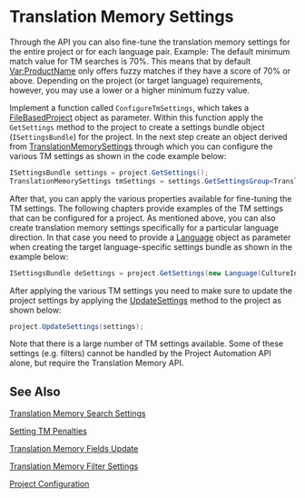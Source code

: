 Translation Memory Settings
==

Through the API you can also fine-tune the translation memory settings for the entire project or for each language pair. Example: The default minimum match value for TM searches is 70%. This means that by default <Var:ProductName> only offers fuzzy matches if they have a score of 70% or above. Depending on the project (or target language) requirements, however, you may use a lower or a higher minimum fuzzy value.

Implement a function called ```ConfigureTmSettings```, which takes a [FileBasedProject](../../api/projectautomation/Sdl.ProjectAutomation.FileBased.FileBasedProject.yml) object as parameter. Within this function apply the ```GetSettings``` method to the project to create a settings bundle object (```ISettingsBundle```) for the project. In the next step create an object derived from [TranslationMemorySettings](../../api/projectautomation/Sdl.ProjectAutomation.Settings.TranslationMemorySettings.yml) through which you can configure the various TM settings as shown in the code example below:

```CS
ISettingsBundle settings = project.GetSettings();
TranslationMemorySettings tmSettings = settings.GetSettingsGroup<TranslationMemorySettings>();
```
After that, you can apply the various properties available for fine-tuning the TM settings. The following chapters provide examples of the TM settings that can be configured for a project.
As mentioned above, you can also create translation memory settings specifically for a particular language direction. In that case you need to provide a [Language](../../api/core/Sdl.Core.Globalization.Language.yml) object as parameter when creating the target language-specific settings bundle as shown in the example below:

```CS
ISettingsBundle deSettings = project.GetSettings(new Language(CultureInfo.GetCultureInfo("de-DE")));
```

After applying the various TM settings you need to make sure to update the project settings by applying the [UpdateSettings](../../api/projectautomation/Sdl.ProjectAutomation.FileBased.FileBasedProject.yml#Sdl_ProjectAutomation_FileBased_FileBasedProject_UpdateSettings_Sdl_Core_Globalization_Language_Sdl_Core_Settings_ISettingsBundle_) method to the project as shown below:

```CS
project.UpdateSettings(settings);
```

Note that there is a large number of TM settings available. Some of these settings (e.g. filters) cannot be handled by the Project Automation API alone, but require the Translation Memory API.

See Also
--



[Translation Memory Search Settings](translation_memory_search_settings.md)

[Setting TM Penalties](setting_tm_penalties.md)

[Translation Memory Fields Update](translation_memory_field_update.md)

[Translation Memory Filter Settings](translation_memory_filter_settings.md)

[Project Configuration](project_configuration.md)